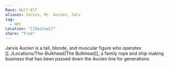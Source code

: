 ```yaml
---
Race: Half-Elf
aliases: Jarvis, Mr. Aucien, Jarv
tag:
  - NPC
Location: "[[Goslow]]"
share: "true"
---
```


Jarvis Aucien is a tall, blonde, and muscular figure who operates [[../Locations/The-Bulkhead|The Bulkhead]], a family rope and ship making business that has been passed down the Aucien line for generations.